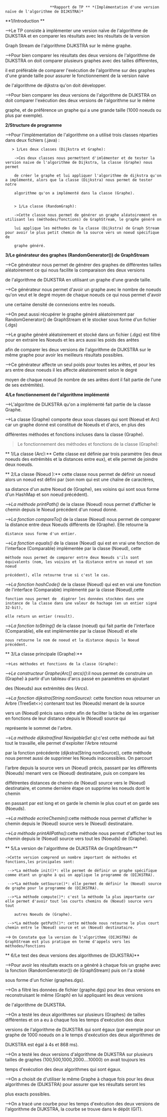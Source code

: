                         **Rapport de TP ** *(Implémentation d'une version naïve de l'algorithme de DIJKSTRA)* 
 
 **1/Introduction ** 
 
 -->Le TP consiste à implémenter une version naïve de l'algorithme de DIJKSTRA et en comparer les résultats avec les résultats de la version 
 
 Graph Stream de l'algorithme DIJKSTRA sur le même graphe. 
 
 -->Pour bien comparer les résultats des deux versions de l'algorithme de DIJKSTRA on doit comparer plusieurs graphes avec des tailles différentes,
 
 il est préférable de comparer l'exécution de l'algorithme sur des graphes d'une grande taille pour assurer le fonctionnement de la version naive 
 
 de l'algorithme de dijkstra qu'on doit développer. 
 
 
 -->Pour bien comparer les deux versions de l'algorithme de DIJKSTRA on doit comparer l'exécution des deux versions de l'algorithme sur le même
 
 graphe, et de préférence un graphe qui a une grande taille (1000 noeuds ou plus par exemple). 
 
 
 **2/Structure de programme**
 
  -->Pour l'implémentation de l'algorithme on a utilisé trois classes réparties dans deux fichiers (.java) : 
  
     
       > 1/Les deux classes (Dijkstra et Graphe): 
       
        ->Ces deux classes nous permettent d'imlémenter et de tester la version naive de l'algorithme de Dijkstra, la classe (Graphe) nous permet 
         
        de créer le graphe et lui appliquer l'algorithme de dijkstra qu'on a implémenté, alors que la classe (Dijkstra) nous permet de tester notre
        
        algorithme qu'on a implémenté dans la classe (Graphe). 
        
        
        > 1/La classe (RandomGraph):
        
        ->Cette classe nous permet de générer un graphe aléatoirement en utilisant les (méthodes/fonctions) de GraphStream, le graphe généré on 
        
        lui applique les méthodes de la classe (Dijkstra) de Graph Stream pour avoir le plus petit chemin de la source vers un noeud spécifique de
        
        graphe généré.
        
        
**3/Le générateur des graphes (RandomGenerator()) de GraphStream**  

   -->Ce générateur nous permet de générer des graphes de différentes tailles aléatoirement ce qui nous facilite la comparaison des deux versions 
   
   de l'algorithme de DIJKSTRA en utilisant un graphe d'une grande taille.
   
   -->Ce générateur nous permet d'avoir un graphe avec le nombre de noeuds qu'on veut et le degré moyen de chaque noeuds ce qui nous permet d'avoir
   
   une certaine densité de connexions entre les noeuds.
   
   -->On peut aussi récupérer le graphe généré aléatoirement par RandomGenerator() de GraphStream et le stocker sous forme d'un fichier (.dgs)
   
   -->Le graphe généré aléatoirement et stocké dans un fichier (.dgs) est filtré pour en extraire les Noeuds et les arcs aussi les poids des arêtes
   
   afin de comparer les deux versions de l'algorithme de DIJKSTRA sur le même graphe pour avoir les meilleurs résultats possibles.
   
   -->Ce générateur affecte un seul poids pour toutes les arêtes, et pour les ars entre deux noeuds il les affecte aléatoirement selon le degré 
   
   moyen de chaque noeud (le nombre de ses arêtes dont il fait partie de l'une de ses extrémités).
   
 
**4/Le fonctionnement de l'algorithme implémenté**   
   
  -->L'algoritme de DIJKSTRA qu'on a implémenté fait partie de la classe Graphe.
  
  -->La classe (Graphe) comporte deux sous classes qui sont (Noeud et Arc) car un graphe donné est constitué de Noeuds et d'arcs, en plus des 
  
  différentes méthodes et fonctions incluses dans la classe (Graphe). 
  
  
 > Le fonctionnement des méthodes et fonctions de la classe (Graphe):
 
  ** 1/La classe (Arc):** Cette classe est définie par trois paramètre (les deux noeuds des extrémités et la distances entre eux), et elle permet 
  de joindre deux noeuds.
   
  ** 2/La classe (Noeud ):** cette classe nous permet de définir un noeud alors un noeud est défini par (son nom qui est une chaîne de caractères,
  
  sa distance d'un autre Noeud de (Graphe), ses voisins qui sont sous forme d'un HashMap et son noeud précédent).
  
  -->*La méthode printPath()* de la classe (Noeud) nous permet d'afficher le chemin depuis le Noeud précédent d'un noeud donné.
    
  -->*La fonction compareTo()* de la classe (Noeud) nous permet de comparer la distance entre deux Noeuds différents de (Graphe). Elle retourne la 
    
    distance sous forme d'un entier.
    
  -->*La fonction equals()* de la classe (Noeud) qui est en vrai une fonction de l'interface (Comparable) implémentée par la classe (Noeud), cette 
    
    méthode nous permet de comparer entre deux Noeuds s'ils sont équivalents (nom, les voisins et la distance entre un noeud et son noeud 
    
    précédent), elle retourne true si c'est le cas.
    
  -->*La fonction hashCode()* de la classe (Noeud) qui est en vrai une fonction de l'interface (Comparable) implémenté par la classe (Noeud),cette
    
    fonction nous permet de  digérer les données stockées dans une instance de la classe dans une valeur de hachage (en un entier signé 32-bit), 
    
    elle return un entier (result).
    
  -->*La fonction toString()* de la classe (noeud) qui fait partie de l'interface (Comparable), elle est implémentée par la classe (Noeud) et elle 
  
    nous retourne le nom de noeud et la distance depuis le Noeud précédent.
    
    
** 3/La classe principale (Graphe):**

  -->`Les méthodes et fonctions de la classe (Graphe):
  `
  
  -->*Le constructeur Graphe(Arc[] arcs)()*:il nous permet de construire un (Graphe) à partir d'un tableau d'arcs passé en paramètres en ajoutant
  
   des (Noeuds) aux extrémités des (Arcs).
   
   
  -->*La fonction dijkstra(String nomSource)*: cette fonction nous retourner un Arbre (TreeSet<>) contenant tout les (Noeuds) menant de la source
  
   vers un (Noeud) précis sans ordre afin de faciliter la tâche de les organiser en fonctions de leur distance depuis le (Noeud) source qui 
   
   représente le sommet de l'arbre.
   
   
  -->*La méthode dijkstra(final NavigableSet<Noeud> q)*:c'est cette méthode aui fait tout le travaille, elle permet d'exploiter l'Arbre retourné
  
   par la fonction précédente (dijkstra(String nomSource)), cette méthode nous permet aussi de supprimer les Noeuds inaccessibles. On parcourt 
   
   l'arbre depuis la source  vers un (Noeud) précis, passant par les différents (Noeuds) menant vers ce (Noeud) destinataire, puis on compare les
   
   diffétrentes distances de chemin de (Noeud) source vers le (Noeud) destinataire, et comme dernière étape on supprime les noeuds dont le chemin
   
   en passant par est long et on garde le chemin le plus court et on garde ses (Noeuds).
   
  
  -->*La méthode ecrireChemin()*:cette méthode nous permet d'afficher le chemin depuis le (Noeud) source vers le (Noeud) destinataire. 
  
  
  -->*La méthode printAllPaths()*:cette méthode nous permet d'afficher tout les chemin depuis le (Noeud) source vers tout les (Noeuds) de (Graphe).
  
  
  
** 5/La version de l'algorithme de DIJKSTRA de GraphStream:**
  
  
    ->Cette version comprend un nombre important de méthodes et fonctions,les principales sont:
     
     -->*La méthode init()*: elle permet de définir un graphe spécifique comme étant un graphe à qui on applique le programme de (DIJKSTRA).
   
     -->*La méthode setSource()*: elle permet de définir le (Noeud) source de graphe pour le programme de (DIJKSTRA).
     
     -->*La méthode compute()*: c'est la méthode la plus importante car elle permet d'avoir tout les courts chemins de (Noeud) source vers tout
     
        autres Noeuds de (Graphe).
        
     -->*La méthode getPath()*: cette méthode nous retourne le plus court chemin entre le (Noeud) source et un (Noeud) destinataire.
     
     
     
   --> `On Constate que la version de l'algorithme (DIJKSTRA) de GraphStream est plus pratique en terme d'appels vers les méthodes/fonctions`
   
   
** 6/Le test des deux versions des algorithmes de (DIJKSTRA)**

  -->Pour avoir les résultats exacts on a généré à chaque fois un graphe avec la fonction (RandomGenerator()) de (GraphStream) puis on l'a stoké

  sous forme d'un fichier (graphes.dgs).

  -->On a filtré les données de fichier (graphe.dgs) pour les deux versions en reconstruisant le même (Graph) en lui appliquant les deux versions

  de l'algorithme de DIJKSTRA.

  -->On a testé les deux algorithmes sur plusieurs (Graphes) de tailles différentes et on a eu à chaque fois les temps d'exécution des deux 

  versions de l'algorithme de DIJKSTRA qui sont égaux (par exemple pour un graphe de 1000 noeuds on a le temps d'exécution des deux algorithmes de

  DIJKSTRA est égal à 4s et 868 ms).

  -->On a testé les deux versions d'algorithme de DIJKSTRA sur plusieurs tailles de graphes (100,500,1000,2000....10000) on avait toujours les 

  temps d'exécution des deux algorithmes qui sont égaux.

  -->On a choisit de d'utiliser le même Graphe à chaque fois pour les deux algorithmes de (DIJKSTRA) pour assurer que les résultats seront les 

  plus exacts possibles.
  
  -->On a tracé une courbe pour les temps d'exécution des deux versions de l'algorithme de DIJKSTRA, la courbe se trouve dans le dépôt (GIT).
  
   
   
   
   
  
  
   
    
    
    
    
    
    
   
   
   
   
   
   
   
   
   
   
   
   
   
   
   
   
   
   
        
        
        
        















































































































































































































































































































































































































































































































































































































































































































































































































































































































































































































































































































































































































































































































































































































































































































































































































































































































































































































































































































































































































































































































































































































































